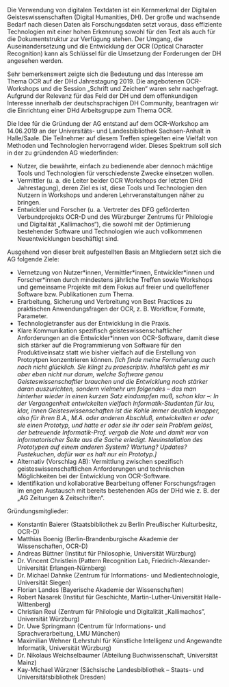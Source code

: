Die Verwendung von digitalen Textdaten ist ein Kernmerkmal der Digitalen Geisteswissenschaften (Digital Humanities, DH). Der große und wachsende Bedarf nach diesen Daten als Forschungsdaten setzt voraus, dass effiziente Technologien mit einer hohen Erkennung sowohl für den Text als auch für die Dokumentstruktur zur Verfügung stehen. Der Umgang, die Auseinandersetzung und die Entwicklung der OCR (Optical Character Recognition) kann als Schlüssel für die Umsetzung der Forderungen der DH angesehen werden.  

Sehr bemerkenswert zeigte sich die Bedeutung und das Interesse am Thema OCR auf der DHd Jahrestagung 2019. Die angebotenen OCR-Workshops und die Session „Schrift und Zeichen“ waren sehr nachgefragt. Aufgrund der Relevanz für das Feld der DH und dem offenkundigen Interesse innerhalb der deutschsprachigen DH Community, beantragen wir die Einrichtung einer DHd Arbeitsgruppe zum Thema OCR.

Die Idee für die Gründung der AG entstand auf dem OCR-Workshop am 14.06.2019 an der Universitäts- und Landesbibliothek Sachsen-Anhalt in Halle/Saale. Die Teilnehmer auf diesem Treffen spiegelten eine Vielfalt von Methoden und Technologien hervorragend wider. Dieses Spektrum soll sich in der zu gründenden AG wiederfinden:

* Nutzer, die bewährte, einfach zu bedienende aber dennoch mächtige Tools und Technologien für verschiedenste Zwecke einsetzen wollen.
* Vermittler (u. a. die Leiter beider OCR Workshops der letzten DHd Jahrestagung), deren Ziel es ist, diese Tools und Technologien den Nutzern in Workshops und anderen Lehrveranstaltungen näher zu bringen.
* Entwickler und Forscher (u. a. Vertreter des DFG geförderten Verbundprojekts OCR-D und des Würzburger Zentrums für Philologie und Digitalität „Kallimachos“), die sowohl mit der Optimierung bestehender Software und Technologien wie auch vollkommenen Neuentwicklungen beschäftigt sind.

Ausgehend von dieser breit aufgestellten Basis an Mitgliedern setzt sich die AG folgende Ziele:

* Vernetzung von Nutzer\*innen, Vermittler\*innen, Entwickler\*innen und Forscher\*innen durch mindestens jährliche Treffen sowie Workshops und gemeinsame Projekte mit dem Fokus auf freier und quelloffener Software bzw. Publikationen zum Thema.
* Erarbeitung, Sicherung und Verbreitung von Best Practices zu praktischen Anwendungsfragen der OCR, z. B. Workflow, Formate, Parameter.
* Technologietransfer aus der Entwicklung in die Praxis.
* Klare Kommunikation spezifisch geisteswissenschaftlicher Anforderungen an die Entwickler\*innen von OCR-Software, damit diese sich stärker auf die Programmierung von Software für den Produktiveinsatz statt wie bisher vielfach auf die Erstellung von Protoytpen konzentrieren können. *[Ich finde meine Formulierung auch noch nicht glücklich. Sie klingt zu praescriptiv. Inhaltlich geht es mir aber eben nicht nur darum, welche Software genau Geisteswissenschaftler brauchen und die Entwicklung noch stärker daran auszurichten, sondern vielmehr um folgendes – das man hinterher wieder in einen kurzen Satz eindampfen muß, schon klar –: In der Vergangenheit entwickelten vielfach Informatik-Studenten für lau, klar, innen Geisteswissenschaften ist die Kohle immer deutlich knapper, also für ihren B.A., M.A. oder anderen Abschluß, entwickelten er oder sie einen Prototyp, und hatte er oder sie ihr oder sein Problem gelöst, der betreuende Informatik-Prof. vergab die Note und damit war von informatorischer Seite aus die Sache erledigt. Neuinstallation des Prototypen auf einem anderen System? Wartung? Updates? Pustekuchen, dafür war es halt nur ein Prototyp.]*
* Alternativ (Vorschlag AB): Vermittlung zwischen spezifisch geisteswissenschaftlichen Anforderungen und technischen Möglichkeiten bei der Entwicklung von OCR-Software.
* Identifikation und kollaborative Bearbeitung offener Forschungsfragen im engen Austausch mit bereits bestehenden AGs der DHd wie z. B. der „AG Zeitungen & Zeitschriften“.


Gründungsmitglieder: 

* Konstantin Baierer (Staatsbibliothek zu Berlin Preußischer Kulturbesitz, OCR-D)
* Matthias Boenig (Berlin-Brandenburgische Akademie der Wissenschaften, OCR-D)
* Andreas Büttner (Institut für Philosophie, Universität Würzburg)
* Dr. Vincent Christlein (Pattern Recognition Lab, Friedrich-Alexander-Universität Erlangen-Nürnberg)
* Dr. Michael Dahnke (Zentrum für Informations- und Medientechnologie, Universität Siegen)
* Florian Landes (Bayerische Akademie der Wissenschaften)
* Robert Nasarek (Institut für Geschichte, Martin-Luther-Universität Halle-Wittenberg)
* Christian Reul (Zentrum für Philologie und Digitalität „Kallimachos”, Universität Würzburg)
* Dr. Uwe Springmann (Centrum für Informations- und Sprachverarbeitung, LMU München)
* Maximilian Wehner (Lehrstuhl für Künstliche Intelligenz und Angewandte Informatik, Universität Würzburg)
* Dr. Nikolaus Weichselbaumer (Abteilung Buchwissenschaft, Universität Mainz)
* Kay-Michael Würzner (Sächsische Landesbibliothek – Staats- und Universitätsbibliothek Dresden)
